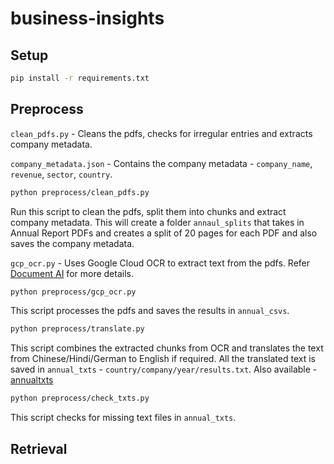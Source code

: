 # business-insights

## Setup

```bash
pip install -r requirements.txt
```

## Preprocess
`clean_pdfs.py` - Cleans the pdfs, checks for irregular entries and extracts company metadata. 

`company_metadata.json` - Contains the company metadata - `company_name`, `revenue`, `sector`, `country`.

```bash
python preprocess/clean_pdfs.py
```
Run this script to clean the pdfs, split them into chunks and extract company metadata. This will create a folder `annaul_splits` that takes in Annual Report PDFs and creates a split of 20 pages for each PDF and also saves the company metadata.      


`gcp_ocr.py` - Uses Google Cloud OCR to extract text from the pdfs. Refer [Document AI](https://cloud.google.com/document-ai?gad_source=1&gclid=CjwKCAiAxea5BhBeEiwAh4t5KzAGt23GzzyjNIASr8X2QW3Exe-hAFidSM4tBfP-MIz_L_3WN7o--RoCoeUQAvD_BwE&gclsrc=aw.ds&hl=en) for more details.


```bash
python preprocess/gcp_ocr.py
```

This script processes the pdfs and saves the results in `annual_csvs`.

```bash
python preprocess/translate.py
```

This script combines the extracted chunks from OCR and translates the text from Chinese/Hindi/German to English if required. All the translated text is saved in `annual_txts` - `country/company/year/results.txt`. Also available - [annualtxts](https://huggingface.co/Koshti10/annualtxts/tree/main)

```bash
python preprocess/check_txts.py
```

This script checks for missing text files in `annual_txts`.

## Retrieval


